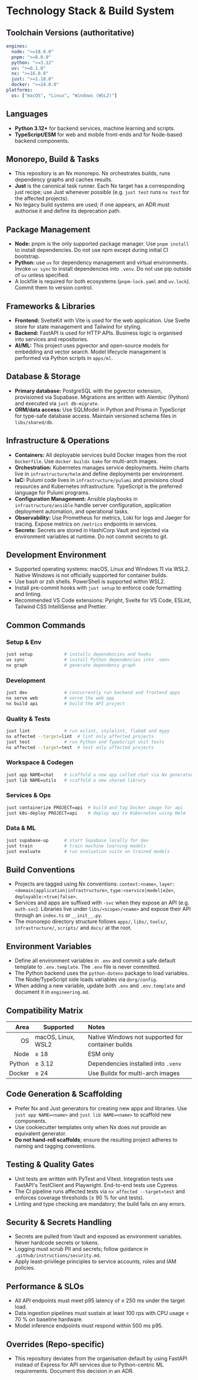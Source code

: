 # Technology Stack & Build System

## Toolchain Versions (authoritative)
```yaml
engines:
  node: ">=18.0.0"
  pnpm: ">=8.0.0"
  python: ">=3.12"
  uv: ">=0.1.0"
  nx: ">=16.0.0"
  just: ">=1.10.0"
  docker: ">=24.0.0"
platforms:
  os: ["macOS", "Linux", "Windows (WSL2)"]
```

## Languages
- **Python 3.12+** for backend services, machine learning and scripts.
- **TypeScript/ESM** for web and mobile front-ends and for Node-based backend components.

## Monorepo, Build & Tasks
- This repository is an Nx monorepo. Nx orchestrates builds, runs dependency graphs and caches results.
- **Just** is the canonical task runner. Each Nx target has a corresponding just recipe; use Just whenever possible (e.g. `just test` runs `nx test` for the affected projects).
- No legacy build systems are used; if one appears, an ADR must authorise it and define its deprecation path.

## Package Management
- **Node:** pnpm is the only supported package manager. Use `pnpm install` to install dependencies. Do not use npm except during initial CI bootstrap.
- **Python:** use `uv` for dependency management and virtual environments. Invoke `uv sync` to install dependencies into `.venv`. Do not use pip outside of `uv` unless specified.
- A lockfile is required for both ecosystems (`pnpm-lock.yaml` and `uv.lock`). Commit them to version control.

## Frameworks & Libraries
- **Frontend:** SvelteKit with Vite is used for the web application. Use Svelte store for state management and Tailwind for styling.
- **Backend:** FastAPI is used for HTTP APIs. Business logic is organised into services and repositories.
- **AI/ML:** This project uses pgvector and open-source models for embedding and vector search. Model lifecycle management is performed via Python scripts in `apps/ml`.

## Database & Storage
- **Primary database:** PostgreSQL with the pgvector extension, provisioned via Supabase. Migrations are written with Alembic (Python) and executed via `just db-migrate`.
- **ORM/data access:** Use SQLModel in Python and Prisma in TypeScript for type-safe database access. Maintain versioned schema files in `libs/shared/db`.

## Infrastructure & Operations
- **Containers:** All deployable services build Docker images from the root `Dockerfile`. Use `docker buildx bake` for multi-arch images.
- **Orchestration:** Kubernetes manages service deployments. Helm charts live in `infrastructure/helm` and define deployments per environment.
- **IaC:** Pulumi code lives in `infrastructure/pulumi` and provisions cloud resources and Kubernetes infrastructure. TypeScript is the preferred language for Pulumi programs.
- **Configuration Management:** Ansible playbooks in `infrastructure/ansible` handle server configuration, application deployment automation, and operational tasks.
- **Observability:** Use Prometheus for metrics, Loki for logs and Jaeger for tracing. Expose metrics on `/metrics` endpoints in services.
- **Secrets:** Secrets are stored in HashiCorp Vault and injected via environment variables at runtime. Do not commit secrets to git.

## Development Environment
- Supported operating systems: macOS, Linux and Windows 11 via WSL2. Native Windows is not officially supported for container builds.
- Use bash or zsh shells. PowerShell is supported within WSL2.
- Install pre-commit hooks with `just setup` to enforce code formatting and linting.
- Recommended VS Code extensions: Pyright, Svelte for VS Code, ESLint, Tailwind CSS IntelliSense and Prettier.

## Common Commands
### Setup & Env
```bash
just setup            # installs dependencies and hooks
uv sync               # install Python dependencies into .venv
nx graph              # generate dependency graph
```

### Development
```bash
just dev              # concurrently run backend and frontend apps
nx serve web          # serve the web app
nx build api          # build the API project
```

### Quality & Tests
```bash
just lint             # run eslint, stylelint, flake8 and mypy
nx affected --target=lint  # lint only affected projects
just test             # run Python and TypeScript unit tests
nx affected --target=test  # test only affected projects
```

### Workspace & Codegen
```bash
just app NAME=chat    # scaffold a new app called chat via Nx generator
just lib NAME=utils   # scaffold a new shared library
```

### Services & Ops
```bash
just containerize PROJECT=api  # build and tag Docker image for api
just k8s-deploy PROJECT=api    # deploy api to Kubernetes using Helm
```

### Data & ML
```bash
just supabase-up      # start Supabase locally for dev
just train            # train machine learning models
just evaluate         # run evaluation suite on trained models
```

## Build Conventions
- Projects are tagged using Nx conventions: `context:<name>`, `layer:<domain|application|infrastructure>`, `type:<service|model|e2e>`, `deployable:<true|false>`.
- Services and apps are suffixed with `-svc` when they expose an API (e.g. `auth-svc`). Libraries live under `libs/<scope>/<name>` and expose their API through an `index.ts` or `__init__.py`.
- The monorepo directory structure follows `apps/`, `libs/`, `tools/`, `infrastructure/`, `scripts/` and `docs/` at the root.

## Environment Variables
- Define all environment variables in `.env` and commit a safe default template to `.env.template`. The `.env` file is never committed.
- The Python backend uses the `python-dotenv` package to load variables. The Node/TypeScript side loads variables via `@org/config`.
- When adding a new variable, update both `.env` and `.env.template` and document it in `engineering.md`.

## Compatibility Matrix

| Area   | Supported           | Notes |
|-------:|----------------------|:-----|
| OS     | macOS, Linux, WSL2  | Native Windows not supported for container builds |
| Node   | ≥ 18                | ESM only |
| Python | ≥ 3.12              | Dependencies installed into `.venv` |
| Docker | ≥ 24                | Use Buildx for multi-arch images |

## Code Generation & Scaffolding
- Prefer Nx and Just generators for creating new apps and libraries. Use `just app NAME=<name>` and `just lib NAME=<name>` to scaffold new components.
- Use cookiecutter templates only when Nx does not provide an equivalent generator.
- **Do not hand-roll scaffolds**; ensure the resulting project adheres to naming and tagging conventions.

## Testing & Quality Gates
- Unit tests are written with PyTest and Vitest. Integration tests use FastAPI's TestClient and Playwright. End-to-end tests use Cypress.
- The CI pipeline runs affected tests via `nx affected --target=test` and enforces coverage thresholds (≥ 90 % for unit tests).
- Linting and type checking are mandatory; the build fails on any errors.

## Security & Secrets Handling
- Secrets are pulled from Vault and exposed as environment variables. Never hardcode secrets or tokens.
- Logging must scrub PII and secrets; follow guidance in `.github/instructions/security.md`.
- Apply least-privilege principles to service accounts, roles and IAM policies.

## Performance & SLOs
- All API endpoints must meet p95 latency of ≤ 250 ms under the target load.
- Data ingestion pipelines must sustain at least 100 rps with CPU usage < 70 % on baseline hardware.
- Model inference endpoints must respond within 500 ms p95.

## Overrides (Repo-specific)
- This repository deviates from the organisation default by using FastAPI instead of Express for API services due to Python-centric ML requirements. Document this decision in an ADR.

